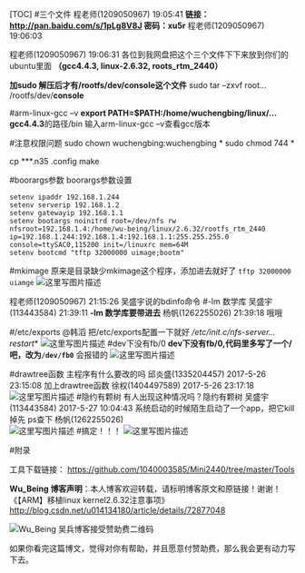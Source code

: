 [TOC]
#三个文件
程老师(1209050967) 19:05:41
**链接：http://pan.baidu.com/s/1pLg8V8J 密码：xu5r**
程老师(1209050967) 19:06:03
 
程老师(1209050967) 19:06:31
各位到我网盘把这个三个文件下下来放到你们的ubuntu里面
**（gcc4.4.3, linux-2.6.32, roots_rtm_2440）**

**加sudo 解压后才有/rootfs/dev/console这个文件**
sudo tar –zxvf root…
/rootfs/dev/**console**

#arm-linux-gcc –v
**export PATH=$PATH:/home/wuchengbing/linux/…gcc4.4.3**的路径/bin
输入arm-linux-gcc –v查看gcc版本


#注意权限问题
sudo chown wuchengbing:wuchengbing *
sudo chmod 744 *


cp ***.n35 .config
make

#boorargs参数
boorargs参数设置
```
setenv ipaddr 192.168.1.244
setenv serverip 192.168.1.2
setenv gatewayip 192.168.1.1
setenv bootargs noinitrd root=/dev/nfs rw nfsroot=192.168.1.4:/home/wu-being/linux/2.6.32/rootfs_rtm_2440 ip=192.168.1.244:192.168.1.4:192.168.1.1:255.255.255.0 console=ttySAC0,115200 init=/linuxrc mem=64M 
setenv bootcmd "tftp 32000000 uimage;bootm"
```
#mkimage
原来是目录缺少mkimage这个程序，添加进去就好了
`tftp 32000000 uiamge`
![这里写图片描述](http://img.blog.csdn.net/20170606124941552?watermark/2/text/aHR0cDovL2Jsb2cuY3Nkbi5uZXQvdTAxNDEzNDE4MA==/font/5a6L5L2T/fontsize/400/fill/I0JBQkFCMA==/dissolve/70/gravity/SouthEast) 

程老师(1209050967) 21:15:26
吴盛宇说的bdinfo命令
#-lm 数学库
吴盛宇(113443584) 21:39:11
**-lm 数学库要带进去**
杨帆(1262255026) 21:39:18
哦哦

#/etc/exports
@韩滔 把/etc/exports配置一下就好 
**/etc/init.c/nfs-server*… restart**
 ![这里写图片描述](http://img.blog.csdn.net/20170606125025957?watermark/2/text/aHR0cDovL2Jsb2cuY3Nkbi5uZXQvdTAxNDEzNDE4MA==/font/5a6L5L2T/fontsize/400/fill/I0JBQkFCMA==/dissolve/70/gravity/SouthEast)
#dev下没有fb/0
**dev下没有fb/0,代码里多写了一个/吧，改为`/dev/fb0`**
会报错的 
![这里写图片描述](http://img.blog.csdn.net/20170606125049585?watermark/2/text/aHR0cDovL2Jsb2cuY3Nkbi5uZXQvdTAxNDEzNDE4MA==/font/5a6L5L2T/fontsize/400/fill/I0JBQkFCMA==/dissolve/70/gravity/SouthEast)

#drawtree函数
主程序有什么要改的吗
邱炎盛(1335204457) 2017-5-26 23:15:08
加上drawtree函数
徐权(1404497589) 2017-5-26 23:17:18 
![这里写图片描述](http://img.blog.csdn.net/20170606125133927?watermark/2/text/aHR0cDovL2Jsb2cuY3Nkbi5uZXQvdTAxNDEzNDE4MA==/font/5a6L5L2T/fontsize/400/fill/I0JBQkFCMA==/dissolve/70/gravity/SouthEast)
#隐约有颗树
有人出现这种情况吗？隐约有颗树
吴盛宇(113443584) 2017-5-27 10:04:43
系统启动的时候陌生启动了一个app，把它kill掉先
ps查下
杨帆(1262255026)  
![这里写图片描述](http://img.blog.csdn.net/20170606125236990?watermark/2/text/aHR0cDovL2Jsb2cuY3Nkbi5uZXQvdTAxNDEzNDE4MA==/font/5a6L5L2T/fontsize/400/fill/I0JBQkFCMA==/dissolve/70/gravity/SouthEast)
#搞定！！！
![这里写图片描述](http://img.blog.csdn.net/20170606125343557?watermark/2/text/aHR0cDovL2Jsb2cuY3Nkbi5uZXQvdTAxNDEzNDE4MA==/font/5a6L5L2T/fontsize/400/fill/I0JBQkFCMA==/dissolve/70/gravity/SouthEast)

#附录

工具下载链接： 
https://github.com/1040003585/Mini2440/tree/master/Tools
 
 


**Wu_Being 博客声明**：本人博客欢迎转载，请标明博客原文和原链接！谢谢！ 
《【ARM】移植linux kernel2.6.32注意事项》
http://blog.csdn.net/u014134180/article/details/72877048

![Wu_Being 吴兵博客接受赞助费二维码](http://img.blog.csdn.net/20170305211231929?watermark/2/text/aHR0cDovL2Jsb2cuY3Nkbi5uZXQvdTAxNDEzNDE4MA==/font/5a6L5L2T/fontsize/400/fill/I0JBQkFCMA==/dissolve/70/gravity/SouthEast)


如果你看完这篇博文，觉得对你有帮助，并且愿意付赞助费，那么我会更有动力写下去。
